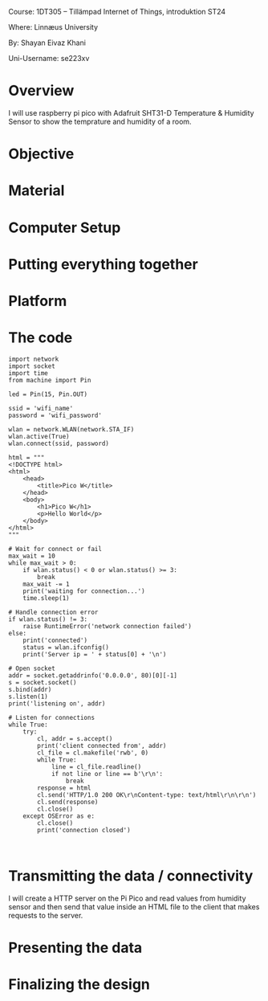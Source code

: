 Course: 1DT305 – Tillämpad Internet of Things, introduktion ST24

Where: Linnæus University

By: Shayan Eivaz Khani

Uni-Username: se223xv



# Overview

I will use raspberry pi pico with Adafruit SHT31-D Temperature & Humidity Sensor to show the temprature and humidity of a room.

# Objective

# Material

# Computer Setup

# Putting everything together

# Platform

# The code
```
import network
import socket
import time
from machine import Pin

led = Pin(15, Pin.OUT)

ssid = 'wifi_name'
password = 'wifi_password'

wlan = network.WLAN(network.STA_IF)
wlan.active(True)
wlan.connect(ssid, password)

html = """
<!DOCTYPE html>
<html>
    <head>
        <title>Pico W</title>
    </head>
    <body>
        <h1>Pico W</h1>
        <p>Hello World</p>
    </body>
</html>
"""

# Wait for connect or fail
max_wait = 10
while max_wait > 0:
    if wlan.status() < 0 or wlan.status() >= 3:
        break
    max_wait -= 1
    print('waiting for connection...')
    time.sleep(1)

# Handle connection error
if wlan.status() != 3:
    raise RuntimeError('network connection failed')
else:
    print('connected')
    status = wlan.ifconfig()
    print('Server ip = ' + status[0] + '\n')

# Open socket
addr = socket.getaddrinfo('0.0.0.0', 80)[0][-1]
s = socket.socket()
s.bind(addr)
s.listen(1)
print('listening on', addr)

# Listen for connections
while True:
    try:
        cl, addr = s.accept()
        print('client connected from', addr)
        cl_file = cl.makefile('rwb', 0)
        while True:
            line = cl_file.readline()
            if not line or line == b'\r\n':
                break
        response = html
        cl.send('HTTP/1.0 200 OK\r\nContent-type: text/html\r\n\r\n')
        cl.send(response)
        cl.close()
    except OSError as e:
        cl.close()
        print('connection closed')



```


# Transmitting the data / connectivity
I will create a HTTP server on the Pi Pico and read values from humidity sensor and then send that value inside an HTML file to the client that makes requests to the server.

# Presenting the data

# Finalizing the design
